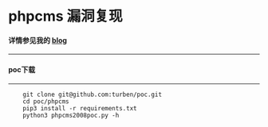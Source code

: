 # phpcms 漏洞复现  

#### 详情参见我的 [blog](www.befallhell.cn)  
-------


#### poc下载
********************************
```
    git clone git@github.com:turben/poc.git
    cd poc/phpcms
    pip3 install -r requirements.txt
	python3 phpcms2008poc.py -h
```
